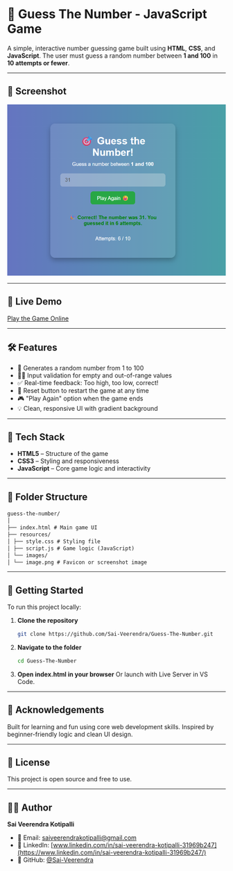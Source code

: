 # 🎯 Guess The Number - JavaScript Game

A simple, interactive number guessing game built using **HTML**, **CSS**, and **JavaScript**. The user must guess a random number between **1 and 100** in **10 attempts or fewer**.

---

## 📸 Screenshot

![Game Screenshot](resources/images/Output1.png)

---

## 🔗 Live Demo

[Play the Game Online](https://sai-veerendra.github.io/Guess-The-Number/)

---

## 🛠️ Features

- 🎲 Generates a random number from 1 to 100
- 👨‍💻 Input validation for empty and out-of-range values
- ✅ Real-time feedback: Too high, too low, correct!
- 🔄 Reset button to restart the game at any time
- 🎮 "Play Again" option when the game ends
- 💡 Clean, responsive UI with gradient background

---

## 🧠 Tech Stack

- **HTML5** – Structure of the game
- **CSS3** – Styling and responsiveness
- **JavaScript** – Core game logic and interactivity

---

## 📁 Folder Structure

```
guess-the-number/
│
├── index.html # Main game UI
├── resources/
│ ├── style.css # Styling file
│ ├── script.js # Game logic (JavaScript)
│ └── images/
│ └── image.png # Favicon or screenshot image
```

---

## 🚀 Getting Started

To run this project locally:

1. **Clone the repository**
   ```bash
   git clone https://github.com/Sai-Veerendra/Guess-The-Number.git
2. **Navigate to the folder**
   ```bash
   cd Guess-The-Number
3. **Open index.html in your browser**
   Or launch with Live Server in VS Code.

---

## 🙌 Acknowledgements

Built for learning and fun using core web development skills.
Inspired by beginner-friendly logic and clean UI design.

---

## 📜 License

This project is open source and free to use.

---

## 👨‍💻 Author

**Sai Veerendra Kotipalli**

- 📧 Email: [saiveerendrakotipalli@gmail.com](mailto:saiveerendrakotipalli@gmail.com)
- 💼 LinkedIn: [www.linkedin.com/in/sai-veerendra-kotipalli-31969b247](https://www.linkedin.com/in/sai-veerendra-kotipalli-31969b247/)
- 🐙 GitHub: [@Sai-Veerendra](https://github.com/Sai-Veerendra)
